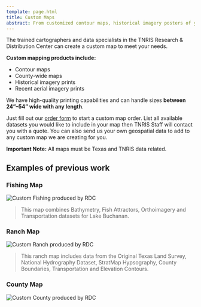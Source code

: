 ```yaml
---
template: page.html
title: Custom Maps
abstract: From customized contour maps, historical imagery posters of your hometown, county maps or a high resolution image of your property or favorite city, we can make the map you're looking for.
---
```


The trained cartographers and data specialists in the TNRIS Research & Distribution Center can create a custom map to meet your needs.

**Custom mapping products include:**

- Contour maps
- County-wide maps
- Historical imagery prints
- Recent aerial imagery prints


We have high-quality printing capabilities and can handle sizes **between
24”–54” wide with any length**.

Just fill out our [order form](order-data) to start a custom map order. List all available
datasets you would like to include in your map then TNRIS Staff will contact you
with a quote. You can also send us your own geospatial data to add to any custom
map we are creating for you.

<div class="bs-callout bs-callout-danger"><strong>Important Note:</strong> All maps must be Texas and TNRIS data related. </div>

## Examples of previous work

### Fishing Map

<img src="{{m.link('static/images/maps-and-data/custom_fishing_map.jpg')}}" class="img-responsive" alt="Custom Fishing produced by RDC">

>  This map combines Bathymetry, Fish Attractors, Orthoimagery and Transportation datasets for Lake Buchanan.

### Ranch Map

<img src="{{m.link('static/images/maps-and-data/custom_ranch_map.jpg')}}" class="img-responsive" alt="Custom Ranch produced by RDC">

> This ranch map includes data from the Original Texas Land Survey, National Hydrography Dataset, StratMap Hypsography, County Boundaries, Transportation and Elevation Contours.

### County Map

<img src="{{m.link('static/images/maps-and-data/custom_county_map.jpg')}}" class="img-responsive" alt="Custom County produced by RDC">
